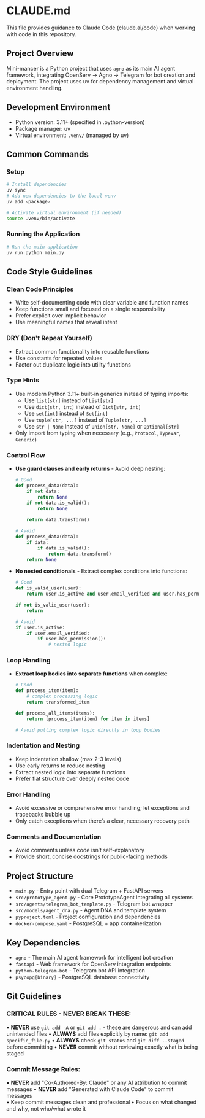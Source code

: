 # CLAUDE.md

This file provides guidance to Claude Code (claude.ai/code) when working with code in this repository.

## Project Overview

Mini-mancer is a Python project that uses `agno` as its main AI agent framework, integrating OpenServ → Agno → Telegram for bot creation and deployment. The project uses uv for dependency management and virtual environment handling.

## Development Environment

- Python version: 3.11+ (specified in .python-version)
- Package manager: uv
- Virtual environment: `.venv/` (managed by uv)

## Common Commands

### Setup
```bash
# Install dependencies
uv sync
# Add new dependencies to the local venv
uv add <package>

# Activate virtual environment (if needed)
source .venv/bin/activate
```

### Running the Application
```bash
# Run the main application
uv run python main.py
```

## Code Style Guidelines

### Clean Code Principles
- Write self-documenting code with clear variable and function names
- Keep functions small and focused on a single responsibility
- Prefer explicit over implicit behavior
- Use meaningful names that reveal intent

### DRY (Don't Repeat Yourself)
- Extract common functionality into reusable functions
- Use constants for repeated values
- Factor out duplicate logic into utility functions

### Type Hints
- Use modern Python 3.11+ built-in generics instead of typing imports:
  - Use `list[str]` instead of `List[str]`
  - Use `dict[str, int]` instead of `Dict[str, int]`
  - Use `set[int]` instead of `Set[int]`
  - Use `tuple[str, ...]` instead of `Tuple[str, ...]`
  - Use `str | None` instead of `Union[str, None]` or `Optional[str]`
- Only import from typing when necessary (e.g., `Protocol`, `TypeVar`, `Generic`)

### Control Flow
- **Use guard clauses and early returns** - Avoid deep nesting:
  ```python
  # Good
  def process_data(data):
      if not data:
          return None
      if not data.is_valid():
          return None
      
      return data.transform()
  
  # Avoid
  def process_data(data):
      if data:
          if data.is_valid():
              return data.transform()
      return None
  ```

- **No nested conditionals** - Extract complex conditions into functions:
  ```python
  # Good
  def is_valid_user(user):
      return user.is_active and user.email_verified and user.has_permission()
  
  if not is_valid_user(user):
      return
  
  # Avoid
  if user.is_active:
      if user.email_verified:
          if user.has_permission():
              # nested logic
  ```

### Loop Handling
- **Extract loop bodies into separate functions** when complex:
  ```python
  # Good
  def process_item(item):
      # complex processing logic
      return transformed_item
  
  def process_all_items(items):
      return [process_item(item) for item in items]
  
  # Avoid putting complex logic directly in loop bodies
  ```

### Indentation and Nesting
- Keep indentation shallow (max 2-3 levels)
- Use early returns to reduce nesting
- Extract nested logic into separate functions
- Prefer flat structure over deeply nested code

### Error Handling
- Avoid excessive or comprehensive error handling; let exceptions and tracebacks bubble up
- Only catch exceptions when there’s a clear, necessary recovery path

### Comments and Documentation
- Avoid comments unless code isn’t self-explanatory
- Provide short, concise docstrings for public-facing methods

## Project Structure

- `main.py` - Entry point with dual Telegram + FastAPI servers
- `src/prototype_agent.py` - Core PrototypeAgent integrating all systems
- `src/agents/telegram_bot_template.py` - Telegram bot wrapper
- `src/models/agent_dna.py` - Agent DNA and template system
- `pyproject.toml` - Project configuration and dependencies
- `docker-compose.yaml` - PostgreSQL + app containerization

## Key Dependencies

- `agno` - The main AI agent framework for intelligent bot creation
- `fastapi` - Web framework for OpenServ integration endpoints
- `python-telegram-bot` - Telegram bot API integration
- `psycopg[binary]` - PostgreSQL database connectivity

## Git Guidelines

### CRITICAL RULES - NEVER BREAK THESE:

 • **NEVER** use `git add -A` or `git add .` - these are dangerous and can add unintended files
 • **ALWAYS** add files explicitly by name: `git add specific_file.py`
 • **ALWAYS** check `git status` and `git diff --staged` before committing
 • **NEVER** commit without reviewing exactly what is being staged

### Commit Message Rules:
 • **NEVER** add "Co-Authored-By: Claude" or any AI attribution to commit messages
 • **NEVER** add "Generated with Claude Code" to commit messages  
 • Keep commit messages clean and professional
 • Focus on what changed and why, not who/what wrote it
